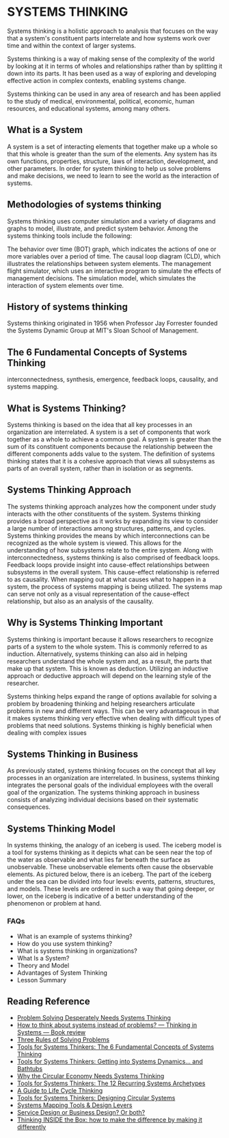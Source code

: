 # SYSTEMS THINKING

Systems thinking is a holistic approach to analysis that focuses on the way that a system's constituent parts interrelate and how systems work over time and within the context of larger systems.

Systems thinking is a way of making sense of the complexity of the world by looking at it in terms of wholes and relationships rather than by splitting it down into its parts. It has been used as a way of exploring and developing effective action in complex contexts, enabling systems change.

Systems thinking can be used in any area of research and has been applied to the study of medical, environmental, political, economic, human resources, and educational systems, among many others.

## What is a System

A system is a set of interacting elements that together make up a whole so that this whole is greater than the sum of the elements. Any system has its own functions, properties, structure, laws of interaction, development, and other parameters. In order for system thinking to help us solve problems and make decisions, we need to learn to see the world as the interaction of systems.

## Methodologies of systems thinking

Systems thinking uses computer simulation and a variety of diagrams and graphs to model, illustrate, and predict system behavior. Among the systems thinking tools include the following:

The behavior over time (BOT) graph, which indicates the actions of one or more variables over a period of time.
The causal loop diagram (CLD), which illustrates the relationships between system elements.
The management flight simulator, which uses an interactive program to simulate the effects of management decisions.
The simulation model, which simulates the interaction of system elements over time.

## History of systems thinking

Systems thinking originated in 1956 when Professor Jay Forrester founded the Systems Dynamic Group at MIT's Sloan School of Management.

## The 6 Fundamental Concepts of Systems Thinking

interconnectedness, synthesis, emergence, feedback loops, causality, and systems mapping.

## What is Systems Thinking?

Systems thinking is based on the idea that all key processes in an organization are interrelated. A system is a set of components that work together as a whole to achieve a common goal. A system is greater than the sum of its constituent components because the relationship between the different components adds value to the system. The definition of systems thinking states that it is a cohesive approach that views all subsystems as parts of an overall system, rather than in isolation or as segments.

## Systems Thinking Approach

The systems thinking approach analyzes how the component under study interacts with the other constituents of the system. Systems thinking provides a broad perspective as it works by expanding its view to consider a large number of interactions among structures, patterns, and cycles. Systems thinking provides the means by which interconnections can be recognized as the whole system is viewed. This allows for the understanding of how subsystems relate to the entire system. Along with interconnectedness, systems thinking is also comprised of feedback loops. Feedback loops provide insight into cause-effect relationships between subsystems in the overall system. This cause-effect relationship is referred to as causality. When mapping out at what causes what to happen in a system, the process of systems mapping is being utilized. The systems map can serve not only as a visual representation of the cause-effect relationship, but also as an analysis of the causality.

## Why is Systems Thinking Important

Systems thinking is important because it allows researchers to recognize parts of a system to the whole system. This is commonly referred to as induction. Alternatively, systems thinking can also aid in helping researchers understand the whole system and, as a result, the parts that make up that system. This is known as deduction. Utilizing an inductive approach or deductive approach will depend on the learning style of the researcher.

Systems thinking helps expand the range of options available for solving a problem by broadening thinking and helping researchers articulate problems in new and different ways. This can be very advantageous in that it makes systems thinking very effective when dealing with difficult types of problems that need solutions. Systems thinking is highly beneficial when dealing with complex issues

## Systems Thinking in Business

As previously stated, systems thinking focuses on the concept that all key processes in an organization are interrelated. In business, systems thinking integrates the personal goals of the individual employees with the overall goal of the organization. The systems thinking approach in business consists of analyzing individual decisions based on their systematic consequences.

## Systems Thinking Model

In systems thinking, the analogy of an iceberg is used. The iceberg model is a tool for systems thinking as it depicts what can be seen near the top of the water as observable and what lies far beneath the surface as unobservable. These unobservable elements often cause the observable elements. As pictured below, there is an iceberg. The part of the iceberg under the sea can be divided into four levels: events, patterns, structures, and models. These levels are ordered in such a way that going deeper, or lower, on the iceberg is indicative of a better understanding of the phenomenon or problem at hand.

### FAQs

* What is an example of systems thinking?
* How do you use system thinking?
* What is systems thinking in organizations?
* What Is a System?
* Theory and Model
* Advantages of System Thinking
* Lesson Summary

## Reading Reference

* [Problem Solving Desperately Needs Systems Thinking](https://medium.com/disruptive-design/problem-solving-desperately-needs-systems-thinking-607d34e4fc80)
* [How to think about systems instead of problems? — Thinking in Systems — Book review](https://medium.com/@attilaevanics/how-to-think-about-systems-instead-of-problems-book-review-be4bd61bf83a)
* [Three Rules of Solving Problems](https://medium.com/@yonatanzunger/three-rules-of-solving-problems-355944d34c9a)
* [Tools for Systems Thinkers: The 6 Fundamental Concepts of Systems Thinking](https://medium.com/disruptive-design/tools-for-systems-thinkers-the-6-fundamental-concepts-of-systems-thinking-379cdac3dc6a)
* [Tools for Systems Thinkers: Getting into Systems Dynamics… and Bathtubs](https://medium.com/disruptive-design/tools-for-systems-thinkers-getting-into-systems-dynamics-and-bathtubs-1f961f7c4073)
* [Why the Circular Economy Needs Systems Thinking](https://medium.com/disruptive-design/why-the-circular-economy-needs-systems-thinking-d91acb323436)
* [Tools for Systems Thinkers: The 12 Recurring Systems Archetypes](https://medium.com/disruptive-design/tools-for-systems-thinkers-the-12-recurring-systems-archetypes-2e2c8ae8fc99)
* [A Guide to Life Cycle Thinking](https://medium.com/disruptive-design/a-guide-to-life-cycle-thinking-b762ab49bce3)
* [Tools for Systems Thinkers: Designing Circular Systems](https://medium.com/disruptive-design/tools-for-systems-thinkers-designing-circular-systems-2c54cbf9cb43)
* [Systems Mapping Tools & Design Levers](https://medium.com/somiacx/systems-mapping-tools-design-levers-e9f8b076ffd9)
* [Service Design or Business Design? Or both?](https://medium.com/@GregLakloufi/service-design-or-business-design-or-both-1f5d8b23aa5)
* [Thinking INSIDE the Box: how to make the difference by making it differently](https://medium.com/design-for-innovation/thinking-inside-the-box-how-to-make-the-difference-by-making-it-differently-f88a052384be)